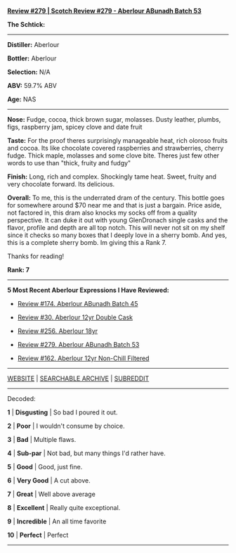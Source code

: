 
[**Review #279 | Scotch Review #279 - Aberlour ABunadh Batch 53**]( https://t8ke.review/review-279-aberlour-abunadh-batch-53/)

**The Schtick:** 

-----

**Distiller:** Aberlour

**Bottler:** Aberlour

**Selection:** N/A

**ABV:** 59.7% ABV

**Age:** NAS 

-----

**Nose:**  Fudge, cocoa, thick brown sugar, molasses. Dusty leather, plumbs, figs, raspberry jam, spicey clove and date fruit

**Taste:** For the proof theres surprisingly manageable heat, rich oloroso fruits and cocoa. Its like chocolate covered raspberries and strawberries, cherry fudge. Thick maple, molasses and some clove bite. Theres just few other words to use than "thick, fruity and fudgy"

**Finish:** Long, rich and complex. Shockingly tame heat. Sweet, fruity and very chocolate forward. Its delicious.

**Overall:** To me, this is the underrated dram of the century. This bottle goes for somewhere around $70 near me and that is just a bargain. Price aside, not factored in, this dram also knocks my socks off from a quality perspective. It can duke it out with young GlenDronach single casks and the flavor, profile and depth are all top notch. This will never not sit on my shelf since it checks so many boxes that I deeply love in a sherry bomb. And yes, this is a complete sherry bomb. Im giving this a Rank 7.

Thanks for reading!

**Rank: 7**

----- 

**5 Most Recent Aberlour Expressions I Have Reviewed:** 

- [Review #174. Aberlour ABunadh Batch 45]( https://t8ke.review/review-174-aberlour-abunadh-batch-45-re-review/) 

- [Review #30. Aberlour 12yr Double Cask]( https://t8ke.review/review-30-aberlour-12yr-double-cask/) 

- [Review #256. Aberlour 18yr]( https://t8ke.review/review-256-aberlour-18/) 

- [Review #279. Aberlour ABunadh Batch 53]( https://t8ke.review/review-279-aberlour-abunadh-batch-53/) 

- [Review #162. Aberlour 12yr Non-Chill Filtered]( https://t8ke.review/review-162-aberlour-12-ncf/) 

-----

[WEBSITE](https://t8ke.review) | [SEARCHABLE ARCHIVE](https://t8ke.review/review-archive/) | [SUBREDDIT](https://reddit.com/r/t8kereviews)

-----

Decoded:

**1** | **Disgusting** | So bad I poured it out.

**2** | **Poor** | I wouldn't consume by choice.

**3** | **Bad** | Multiple flaws.

**4** | **Sub-par** | Not bad, but many things I'd rather have.

**5** | **Good** | Good, just fine.

**6** | **Very Good** | A cut above.

**7** | **Great** | Well above average

**8** | **Excellent** | Really quite exceptional.

**9** | **Incredible** | An all time favorite

**10** | **Perfect** | Perfect

----

